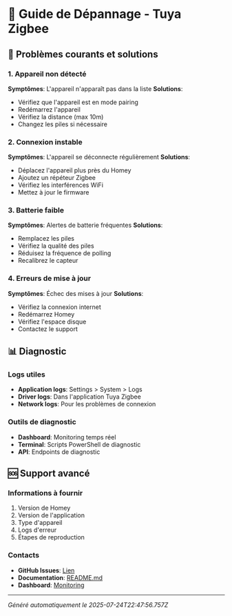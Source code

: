 # 🔧 Guide de Dépannage - Tuya Zigbee

## 🚨 Problèmes courants et solutions

### 1. Appareil non détecté
**Symptômes**: L'appareil n'apparaît pas dans la liste
**Solutions**:
- Vérifiez que l'appareil est en mode pairing
- Redémarrez l'appareil
- Vérifiez la distance (max 10m)
- Changez les piles si nécessaire

### 2. Connexion instable
**Symptômes**: L'appareil se déconnecte régulièrement
**Solutions**:
- Déplacez l'appareil plus près du Homey
- Ajoutez un répéteur Zigbee
- Vérifiez les interférences WiFi
- Mettez à jour le firmware

### 3. Batterie faible
**Symptômes**: Alertes de batterie fréquentes
**Solutions**:
- Remplacez les piles
- Vérifiez la qualité des piles
- Réduisez la fréquence de polling
- Recalibrez le capteur

### 4. Erreurs de mise à jour
**Symptômes**: Échec des mises à jour
**Solutions**:
- Vérifiez la connexion internet
- Redémarrez Homey
- Vérifiez l'espace disque
- Contactez le support

## 📊 Diagnostic

### Logs utiles
- **Application logs**: Settings > System > Logs
- **Driver logs**: Dans l'application Tuya Zigbee
- **Network logs**: Pour les problèmes de connexion

### Outils de diagnostic
- **Dashboard**: Monitoring temps réel
- **Terminal**: Scripts PowerShell de diagnostic
- **API**: Endpoints de diagnostic

## 🆘 Support avancé

### Informations à fournir
1. Version de Homey
2. Version de l'application
3. Type d'appareil
4. Logs d'erreur
5. Étapes de reproduction

### Contacts
- **GitHub Issues**: [Lien](https://github.com/dlnraja/com.tuya.zigbee/issues)
- **Documentation**: [README.md](../README.md)
- **Dashboard**: [Monitoring](../dashboard/)

---
*Généré automatiquement le 2025-07-24T22:47:56.757Z*
